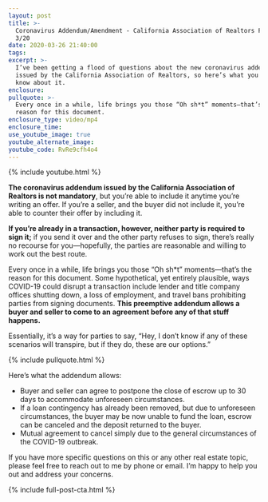 ```yaml
---
layout: post
title: >-
  Coronavirus Addendum/Amendment - California Association of Realtors Form CVA
  3/20
date: 2020-03-26 21:40:00
tags:
excerpt: >-
  I’ve been getting a flood of questions about the new coronavirus addendum
  issued by the California Association of Realtors, so here’s what you need to
  know about it.
enclosure:
pullquote: >-
  Every once in a while, life brings you those “Oh sh*t” moments—that’s the
  reason for this document.
enclosure_type: video/mp4
enclosure_time:
use_youtube_image: true
youtube_alternate_image:
youtube_code: RvRe9cfh4o4
---
```


{% include youtube.html %}

**The coronavirus addendum issued by the California Association of Realtors is not mandatory**, but you’re able to include it anytime you’re writing an offer. If you’re a seller, and the buyer did not include it, you’re able to counter their offer by including it.&nbsp;

**If you’re already in a transaction, however, neither party is required to sign it;** if you send it over and the other party refuses to sign, there’s really no recourse for you—hopefully, the parties are reasonable and willing to work out the best route.&nbsp;

Every once in a while, life brings you those “Oh sh\*t” moments—that’s the reason for this document. Some hypothetical, yet entirely plausible, ways COVID-19 could disrupt a transaction include lender and title company offices shutting down, a loss of employment, and travel bans prohibiting parties from signing documents. **This preemptive addendum allows a buyer and seller to come to an agreement before any of that stuff happens.&nbsp;**

Essentially, it’s a way for parties to say, “Hey, I don’t know if any of these scenarios will transpire, but if they do, these are our options.”

{% include pullquote.html %}

Here’s what the addendum allows:&nbsp;

* Buyer and seller can agree to postpone the close of escrow up to 30 days to accommodate unforeseen circumstances.&nbsp;
* If a loan contingency has already been removed, but due to unforeseen circumstances, the buyer may be now unable to fund the loan, escrow can be canceled and the deposit returned to the buyer.&nbsp;
* Mutual agreement to cancel simply due to the general circumstances of the COVID-19 outbreak.&nbsp;

If you have more specific questions on this or any other real estate topic, please feel free to reach out to me by phone or email. I’m happy to help you out and address your concerns.&nbsp;

{% include full-post-cta.html %}&nbsp;